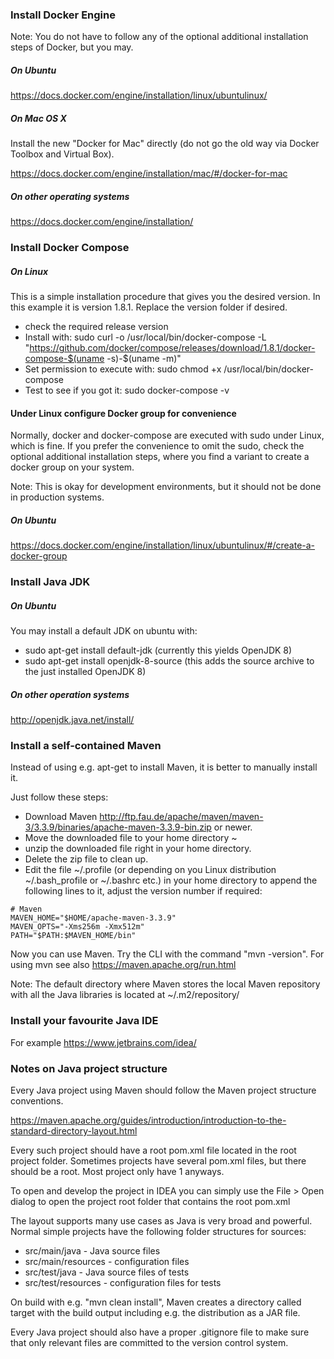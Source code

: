 ### Install Docker Engine

Note: You do not have to follow any of the optional additional installation steps of Docker, but you may.

##### On Ubuntu

https://docs.docker.com/engine/installation/linux/ubuntulinux/

##### On Mac OS X

Install the new "Docker for Mac" directly (do not go the old way via Docker Toolbox and Virtual Box).

https://docs.docker.com/engine/installation/mac/#/docker-for-mac

##### On other operating systems

https://docs.docker.com/engine/installation/

### Install Docker Compose

##### On Linux

This is a simple installation procedure that gives you the desired version. In this example it is version 1.8.1. Replace the version folder if desired.

* check the required release version
* Install with: sudo curl -o /usr/local/bin/docker-compose -L "https://github.com/docker/compose/releases/download/1.8.1/docker-compose-$(uname -s)-$(uname -m)"
* Set permission to execute with: sudo chmod +x /usr/local/bin/docker-compose
* Test to see if you got it: sudo docker-compose -v

#### Under Linux configure Docker group for convenience

Normally, docker and docker-compose are executed with sudo under Linux, which is fine. If you prefer the convenience to omit the sudo, check the optional additional installation steps, where you find a variant to create a docker group on your system.

Note: This is okay for development environments, but it should not be done in production systems.

##### On Ubuntu

https://docs.docker.com/engine/installation/linux/ubuntulinux/#/create-a-docker-group

### Install Java JDK

##### On Ubuntu

You may install a default JDK on ubuntu with:

* sudo apt-get install default-jdk (currently this yields OpenJDK 8)
* sudo apt-get install openjdk-8-source (this adds the source archive to the just installed OpenJDK 8)

##### On other operation systems

http://openjdk.java.net/install/

### Install a self-contained Maven

Instead of using e.g. apt-get to install Maven, it is better to manually install it.

Just follow these steps:

* Download Maven http://ftp.fau.de/apache/maven/maven-3/3.3.9/binaries/apache-maven-3.3.9-bin.zip or newer.
* Move the downloaded file to your home directory ~
* unzip the downloaded file right in your home directory.
* Delete the zip file to clean up.
* Edit the file ~/.profile (or depending on you Linux distribution ~/.bash_profile or ~/.bashrc etc.) in your home directory to append the following lines to it, adjust the version number if required:

```
# Maven
MAVEN_HOME="$HOME/apache-maven-3.3.9"
MAVEN_OPTS="-Xms256m -Xmx512m"
PATH="$PATH:$MAVEN_HOME/bin"
```

Now you can use Maven. Try the CLI with the command "mvn -version". For using mvn see also https://maven.apache.org/run.html

Note: The default directory where Maven stores the local Maven repository with all the Java libraries is located at ~/.m2/repository/

### Install your favourite Java IDE

For example https://www.jetbrains.com/idea/

### Notes on Java project structure

Every Java project using Maven should follow the Maven project structure conventions.

https://maven.apache.org/guides/introduction/introduction-to-the-standard-directory-layout.html

Every such project should have a root pom.xml file located in the root project folder. Sometimes projects have several pom.xml files, but there should be a root. Most project only have 1 anyways.

To open and develop the project in IDEA you can simply use the File > Open dialog to open the project root folder that contains the root pom.xml

The layout supports many use cases as Java is very broad and powerful. Normal simple projects have the following folder structures for sources:

* src/main/java - Java source files
* src/main/resources - configuration files
* src/test/java - Java source files of tests
* src/test/resources - configuration files for tests

On build with e.g. "mvn clean install", Maven creates a directory called target with the build output including e.g. the distribution as a JAR file.

Every Java project should also have a proper .gitignore file to make sure that only relevant files are committed to the version control system.
